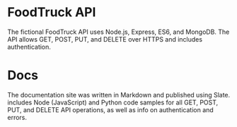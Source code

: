 # FoodTruck API

The fictional FoodTruck API uses Node.js, Express, ES6, and MongoDB. The API allows GET, POST, PUT, and DELETE over HTTPS and includes authentication. 

# Docs

The documentation site was written in Markdown and published using Slate. includes Node (JavaScript) and Python code samples for all GET, POST, PUT, and DELETE API operations, as well as info on authentication and errors.
